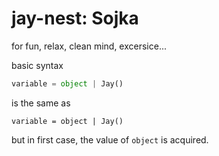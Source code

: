 # jay-nest: Sojka
for fun, relax, clean mind, excersice...

basic syntax
``` python
variable = object | Jay()
```
is the same as
```
variable = object | Jay()
```
but in first case, the value of `object` is acquired.
